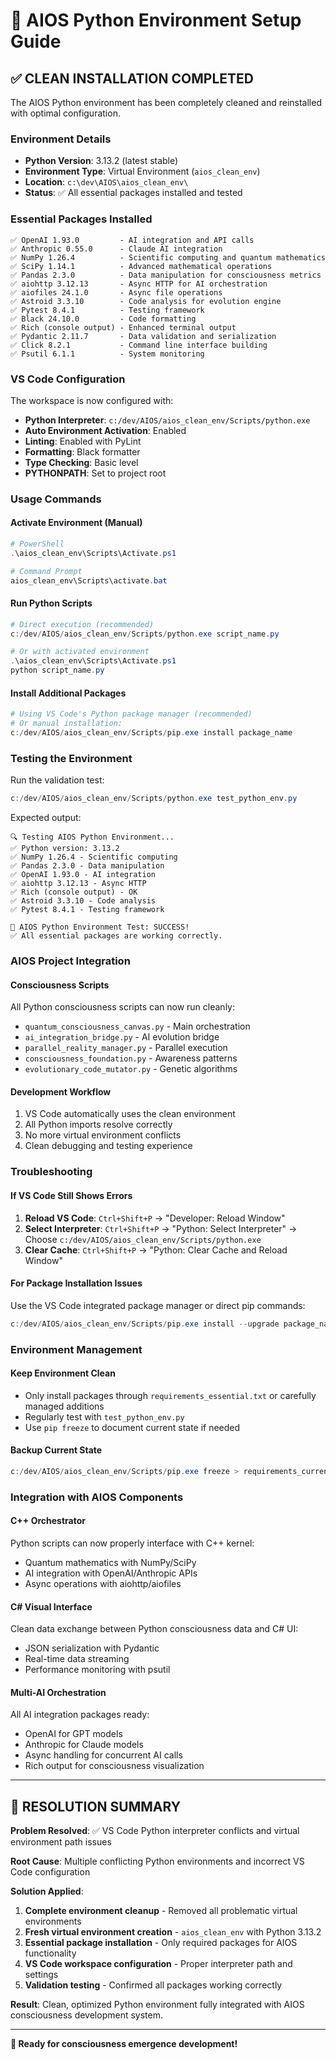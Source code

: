 # 🐍 AIOS Python Environment Setup Guide

## ✅ **CLEAN INSTALLATION COMPLETED**

The AIOS Python environment has been completely cleaned and reinstalled with optimal configuration.

### **Environment Details**
- **Python Version**: 3.13.2 (latest stable)
- **Environment Type**: Virtual Environment (`aios_clean_env`)
- **Location**: `c:\dev\AIOS\aios_clean_env\`
- **Status**: ✅ All essential packages installed and tested

### **Essential Packages Installed**
```
✅ OpenAI 1.93.0         - AI integration and API calls
✅ Anthropic 0.55.0      - Claude AI integration
✅ NumPy 1.26.4          - Scientific computing and quantum mathematics
✅ SciPy 1.14.1          - Advanced mathematical operations
✅ Pandas 2.3.0          - Data manipulation for consciousness metrics
✅ aiohttp 3.12.13       - Async HTTP for AI orchestration
✅ aiofiles 24.1.0       - Async file operations
✅ Astroid 3.3.10        - Code analysis for evolution engine
✅ Pytest 8.4.1          - Testing framework
✅ Black 24.10.0         - Code formatting
✅ Rich (console output) - Enhanced terminal output
✅ Pydantic 2.11.7       - Data validation and serialization
✅ Click 8.2.1           - Command line interface building
✅ Psutil 6.1.1          - System monitoring
```

### **VS Code Configuration**
The workspace is now configured with:
- **Python Interpreter**: `c:/dev/AIOS/aios_clean_env/Scripts/python.exe`
- **Auto Environment Activation**: Enabled
- **Linting**: Enabled with PyLint
- **Formatting**: Black formatter
- **Type Checking**: Basic level
- **PYTHONPATH**: Set to project root

### **Usage Commands**

#### **Activate Environment (Manual)**
```powershell
# PowerShell
.\aios_clean_env\Scripts\Activate.ps1

# Command Prompt  
aios_clean_env\Scripts\activate.bat
```

#### **Run Python Scripts**
```powershell
# Direct execution (recommended)
c:/dev/AIOS/aios_clean_env/Scripts/python.exe script_name.py

# Or with activated environment
.\aios_clean_env\Scripts\Activate.ps1
python script_name.py
```

#### **Install Additional Packages**
```powershell
# Using VS Code's Python package manager (recommended)
# Or manual installation:
c:/dev/AIOS/aios_clean_env/Scripts/pip.exe install package_name
```

### **Testing the Environment**
Run the validation test:
```powershell
c:/dev/AIOS/aios_clean_env/Scripts/python.exe test_python_env.py
```

Expected output:
```
🔍 Testing AIOS Python Environment...
✅ Python version: 3.13.2 
✅ NumPy 1.26.4 - Scientific computing
✅ Pandas 2.3.0 - Data manipulation
✅ OpenAI 1.93.0 - AI integration
✅ aiohttp 3.12.13 - Async HTTP
✅ Rich (console output) - OK
✅ Astroid 3.3.10 - Code analysis
✅ Pytest 8.4.1 - Testing framework

🎉 AIOS Python Environment Test: SUCCESS!
✅ All essential packages are working correctly.
```

### **AIOS Project Integration**

#### **Consciousness Scripts**
All Python consciousness scripts can now run cleanly:
- `quantum_consciousness_canvas.py` - Main orchestration
- `ai_integration_bridge.py` - AI evolution bridge
- `parallel_reality_manager.py` - Parallel execution
- `consciousness_foundation.py` - Awareness patterns
- `evolutionary_code_mutator.py` - Genetic algorithms

#### **Development Workflow**
1. VS Code automatically uses the clean environment
2. All Python imports resolve correctly
3. No more virtual environment conflicts
4. Clean debugging and testing experience

### **Troubleshooting**

#### **If VS Code Still Shows Errors**
1. **Reload VS Code**: `Ctrl+Shift+P` → "Developer: Reload Window"
2. **Select Interpreter**: `Ctrl+Shift+P` → "Python: Select Interpreter" → Choose `c:/dev/AIOS/aios_clean_env/Scripts/python.exe`
3. **Clear Cache**: `Ctrl+Shift+P` → "Python: Clear Cache and Reload Window"

#### **For Package Installation Issues**
Use the VS Code integrated package manager or direct pip commands:
```powershell
c:/dev/AIOS/aios_clean_env/Scripts/pip.exe install --upgrade package_name
```

### **Environment Management**

#### **Keep Environment Clean**
- Only install packages through `requirements_essential.txt` or carefully managed additions
- Regularly test with `test_python_env.py`
- Use `pip freeze` to document current state if needed

#### **Backup Current State**
```powershell
c:/dev/AIOS/aios_clean_env/Scripts/pip.exe freeze > requirements_current.txt
```

### **Integration with AIOS Components**

#### **C++ Orchestrator**
Python scripts can now properly interface with C++ kernel:
- Quantum mathematics with NumPy/SciPy
- AI integration with OpenAI/Anthropic APIs
- Async operations with aiohttp/aiofiles

#### **C# Visual Interface**  
Clean data exchange between Python consciousness data and C# UI:
- JSON serialization with Pydantic
- Real-time data streaming
- Performance monitoring with psutil

#### **Multi-AI Orchestration**
All AI integration packages ready:
- OpenAI for GPT models
- Anthropic for Claude models  
- Async handling for concurrent AI calls
- Rich output for consciousness visualization

---

## 🎯 **RESOLUTION SUMMARY**

**Problem Resolved**: ✅ VS Code Python interpreter conflicts and virtual environment path issues

**Root Cause**: Multiple conflicting Python environments and incorrect VS Code configuration

**Solution Applied**:
1. **Complete environment cleanup** - Removed all problematic virtual environments
2. **Fresh virtual environment creation** - `aios_clean_env` with Python 3.13.2
3. **Essential package installation** - Only required packages for AIOS functionality
4. **VS Code workspace configuration** - Proper interpreter path and settings
5. **Validation testing** - Confirmed all packages working correctly

**Result**: Clean, optimized Python environment fully integrated with AIOS consciousness development system.

---

**🚀 Ready for consciousness emergence development!**
